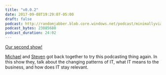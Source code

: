 ```yaml
---
title: "v0.0.2"
date: 2017-09-08T19:29:07-05:00
draft: false
podcast: http://randomjabber.blob.core.windows.net/podcast/minimallyviable_podcast-v0.0.2.mp3
podcast_bytes: 23085680
podcast_duration: 24:02
---
```


[Our second show!](http://randomjabber.blob.core.windows.net/podcast/minimallyviable_podcast-v0.0.2.mp3)

[Michael](https://twitter.com/migreene) and [Steven](https://twitter.com/stevenmurawski) got back together to try this podcasting thing again.  In this show they, talk about the changing patterns of IT, what IT means to the business, and how does IT stay relevant.
